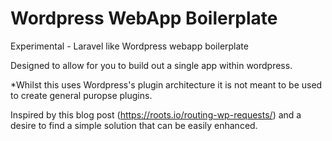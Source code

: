 # Wordpress WebApp Boilerplate

Experimental - Laravel like Wordpress webapp boilerplate

Designed to allow for you to build out a single app within wordpress.

\*Whilst this uses Wordpress's plugin architecture it is not meant to be used to create general puropse plugins.

Inspired by this blog post (https://roots.io/routing-wp-requests/) and a desire to find a simple solution that can be easily enhanced.
